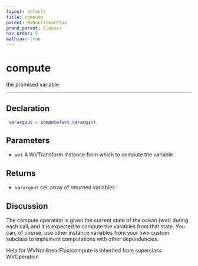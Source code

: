 ```yaml
---
layout: default
title: compute
parent: WVNonlinearFlux
grand_parent: Classes
nav_order: 5
mathjax: true
---
```


#  compute

the promised variable


---

## Declaration
```matlab
 varargout = compute(wvt,varargin)
```
## Parameters
+ `wvt`  A WVTransform instance from which to compute the variable

## Returns
+ `varargout`  cell array of returned variables

## Discussion

  The compute operation is given the current state of the ocean
  (wvt) during each call, and it is expected to compute the
  variables from that state. You can, of course, use other 
  instance variables from your own custom subclass to
  implement computations with other dependencies.
  
        
Help for WVNonlinearFlux/compute is inherited from superclass WVOperation

